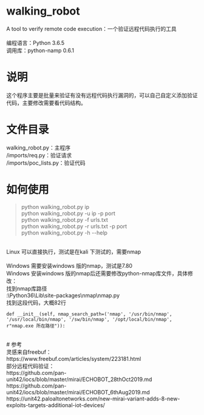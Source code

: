 # walking_robot
A tool to verify remote code execution：一个验证远程代码执行的工具</br>
</br>
编程语言：Python 3.6.5</br>
调用库：python-namp 0.6.1</br>
# 说明
这个程序主要是批量来验证有没有远程代码执行漏洞的，可以自己自定义添加验证代码，主要修改需要看代码结构。
# 文件目录
walking_robot.py：主程序</br>
/imports/req.py：验证请求</br>
/imports/poc_lists.py：验证代码</br>
# 如何使用
> python walking_robot.py ip</br>
> python walking_robot.py -u ip -p port</br>
> python walking_robot.py -f urls.txt</br>
> python walking_robot.py -r urls.txt -p port</br>
> python walking_robot.py -h --help</br>
</br>
Linux 可以直接执行，测试是在kali 下测试的，需要nmap</br></br>
Windows 需要安装windows 版的nmap，测试是7.80</br>
Windows 安装windows 版的nmap后还需要修改python-nmap库文件，具体修改：</br>
找到nmap库路径</br>
:\Python36\Lib\site-packages\nmap\nmap.py
</br>
找到这段代码，大概82行</br>

```
def __init__(self, nmap_search_path=('nmap', '/usr/bin/nmap', '/usr/local/bin/nmap', '/sw/bin/nmap', '/opt/local/bin/nmap', r"nmap.exe 所在路径")):
```

</br>
# 参考
</br>灵感来自freebuf：</br>
https://www.freebuf.com/articles/system/223181.html</br>
部分远程代码验证：</br>
https://github.com/pan-unit42/iocs/blob/master/mirai/ECHOBOT_28thOct2019.md</br>
https://github.com/pan-unit42/iocs/blob/master/mirai/ECHOBOT_6thAug2019.md</br>
https://unit42.paloaltonetworks.com/new-mirai-variant-adds-8-new-exploits-targets-additional-iot-devices/
